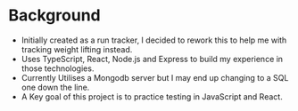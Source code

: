 # Background
- Initially created as a run tracker, I decided to rework this to help me with tracking weight lifting instead.
- Uses TypeScript, React, Node.js and Express to build my experience in those technologies.
- Currently Utilises a Mongodb server but I may end up changing to a SQL one down the line.
- A Key goal of this project is to practice testing in JavaScript and React.
